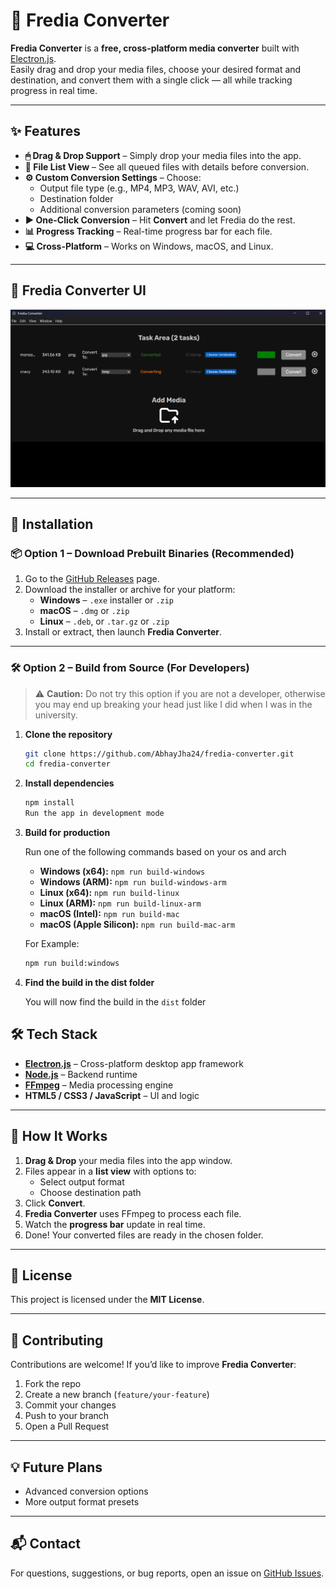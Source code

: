 # 🎵 Fredia Converter

**Fredia Converter** is a **free, cross-platform media converter** built with [Electron.js](https://www.electronjs.org/).  
Easily drag and drop your media files, choose your desired format and destination, and convert them with a single click — all while tracking progress in real time.

---

## ✨ Features

- **🖱 Drag & Drop Support** – Simply drop your media files into the app.
- **📜 File List View** – See all queued files with details before conversion.
- **⚙️ Custom Conversion Settings** – Choose:
  - Output file type (e.g., MP4, MP3, WAV, AVI, etc.)
  - Destination folder
  - Additional conversion parameters (coming soon)
- **▶ One-Click Conversion** – Hit **Convert** and let Fredia do the rest.
- **📊 Progress Tracking** – Real-time progress bar for each file.
- **💻 Cross-Platform** – Works on Windows, macOS, and Linux.

---

## 📸 Fredia Converter UI

![Fredia Converter](fredia_ui.png)

---

## 🚀 Installation

### 📦 Option 1 – Download Prebuilt Binaries (Recommended)
1. Go to the [GitHub Releases](https://github.com/AbhayJha24/fredia-converter/releases) page.
2. Download the installer or archive for your platform:
   - **Windows** – `.exe` installer or `.zip`
   - **macOS** – `.dmg` or `.zip`
   - **Linux** – `.deb`, or `.tar.gz` or `.zip`
3. Install or extract, then launch **Fredia Converter**.

---

### 🛠 Option 2 – Build from Source (For Developers)

> ⚠️ **Caution:** Do not try this option if you are not a developer, otherwise you may end up breaking your head just like I did when I was in the university.

1. **Clone the repository**
   ```bash
   git clone https://github.com/AbhayJha24/fredia-converter.git
   cd fredia-converter
   ```

2. **Install dependencies**

    ```bash
    npm install
    Run the app in development mode
    ```

3. **Build for production**

    Run one of the following commands based on your os and arch

    - **Windows (x64):** `npm run build-windows`
    - **Windows (ARM):** `npm run build-windows-arm`
    - **Linux (x64):** `npm run build-linux`
    - **Linux (ARM):** `npm run build-linux-arm`
    - **macOS (Intel):** `npm run build-mac`
    - **macOS (Apple Silicon):** `npm run build-mac-arm`

    For Example:

    ```bash
    npm run build:windows
    ```
4. **Find the build in the dist folder**

    You will now find the build in the `dist` folder

## 🛠 Tech Stack

- **[Electron.js](https://www.electronjs.org/)** – Cross-platform desktop app framework  
- **[Node.js](https://nodejs.org/)** – Backend runtime  
- **[FFmpeg](https://ffmpeg.org/)** – Media processing engine  
- **HTML5 / CSS3 / JavaScript** – UI and logic  

---

## 📂 How It Works

1. **Drag & Drop** your media files into the app window.  
2. Files appear in a **list view** with options to:  
   - Select output format  
   - Choose destination path  
3. Click **Convert**.  
4. **Fredia Converter** uses FFmpeg to process each file.  
5. Watch the **progress bar** update in real time.  
6. Done! Your converted files are ready in the chosen folder.  

---

## 📜 License

This project is licensed under the **MIT License**.  

---

## 🤝 Contributing

Contributions are welcome! If you’d like to improve **Fredia Converter**:

1. Fork the repo  
2. Create a new branch (`feature/your-feature`)  
3. Commit your changes  
4. Push to your branch  
5. Open a Pull Request  

---

## 💡 Future Plans

- Advanced conversion options  
- More output format presets  

---

## 📬 Contact

For questions, suggestions, or bug reports, open an issue on [GitHub Issues](https://github.com/AbhayJha24/fredia-converter/issues).  
